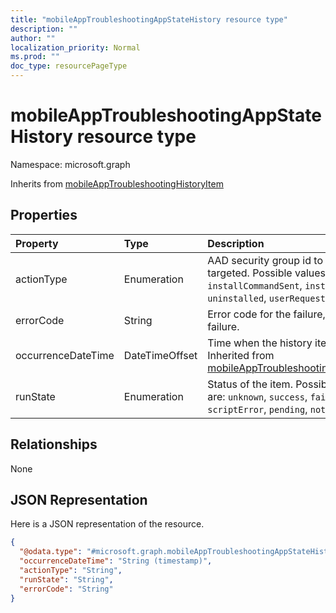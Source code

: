 ```yaml
---
title: "mobileAppTroubleshootingAppStateHistory resource type"
description: ""
author: ""
localization_priority: Normal
ms.prod: ""
doc_type: resourcePageType
---
```


# mobileAppTroubleshootingAppStateHistory resource type


Namespace: microsoft.graph




Inherits from [mobileAppTroubleshootingHistoryItem](../resources/mobileapptroubleshootinghistoryitem.md)

## Properties
|Property|Type|Description|
|:---|:---|:---|
|actionType|Enumeration|AAD security group id to which it was targeted. Possible values are: `unknown`, `installCommandSent`, `installed`, `uninstalled`, `userRequestedInstall`.|
|errorCode|String|Error code for the failure, empty if no failure.|
|occurrenceDateTime|DateTimeOffset|Time when the history item occurred. Inherited from [mobileAppTroubleshootingHistoryItem](../resources/mobileapptroubleshootinghistoryitem.md)|
|runState|Enumeration|Status of the item. Possible values are: `unknown`, `success`, `fail`, `scriptError`, `pending`, `notApplicable`.|

## Relationships
None

## JSON Representation
Here is a JSON representation of the resource.
<!-- {
  "blockType": "resource",
  "@odata.type": "microsoft.graph.mobileAppTroubleshootingAppStateHistory"
}
-->
``` json
{
  "@odata.type": "#microsoft.graph.mobileAppTroubleshootingAppStateHistory",
  "occurrenceDateTime": "String (timestamp)",
  "actionType": "String",
  "runState": "String",
  "errorCode": "String"
}
```

